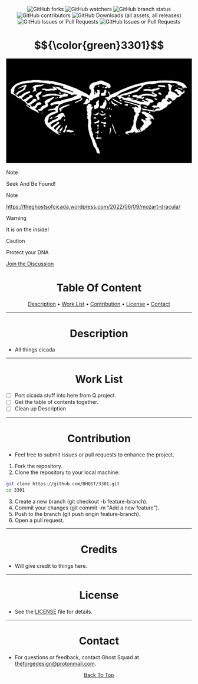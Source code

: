 <a id="top"></a>

<p align="center">
 <a
![GitHub Repo stars](https://img.shields.io/github/stars/BHQST/3301)
  
![GitHub forks](https://img.shields.io/github/forks/BHQST/3301)
![GitHub watchers](https://img.shields.io/github/watchers/BHQST/3301)
![GitHub branch status](https://img.shields.io/github/checks-status/BHQST/3301/main)
![GitHub contributors](https://img.shields.io/github/contributors-anon/BHQST/3301)
![GitHub Downloads (all assets, all releases)](https://img.shields.io/github/downloads/BHQST/3301/total)
![GitHub Issues or Pull Requests](https://img.shields.io/github/issues/BHQST/3301)
![GitHub Issues or Pull Requests](https://img.shields.io/github/issues-pr/BHQST/3301)
 </a>
</p>

<h1 id="centered-header" align="center">$${\color{green}3301}$$</h1>

![Logo](Logo.jpg)

> [!NOTE]  
> Seek And Be Found!

> [!NOTE]
> https://theghostsofcicada.wordpress.com/2022/06/09/mozart-dracula/

> [!WARNING]
> It is on the inside!

> [!CAUTION]
> Protect your DNA

[Join the Discussion](https://github.com/BHQST/3301/discussions)



<h1 align="center">Table Of Content</h1>
<p align="center">
  <a href="#Description">Description</a> •
  <a href="#Work List">Work List</a> • 
 <a
 href="#Contribution">Contribution</a> •
  <a href="#License">License</a> •
  <a href="#Contact">Contact</a> 
</p>

***

<h1 align="center">Description</h1>

- All things cicada

***

<h1 align="center">Work List</h1>

  - [ ] Port cicada stuff into here from Q project.
  - [ ] Get the table of contents together.
  - [ ] Clean up Description 

***

<h1 align="center">Contribution</h1>

- Feel free to submit issues or pull requests to enhance the project.

1. Fork the repository.
2. Clone the repository to your local machine:
```bash
git clone https://github.com/BHQST/3301.git
cd 3301
```
3. Create a new branch (git checkout -b feature-branch).
4. Commit your changes (git commit -m "Add a new feature").
5. Push to the branch (git push origin feature-branch).
6. Open a pull request.

***

<h1 align="center">Credits</h1>

- Will give credit to things here.
  
***

<h1 align="center">License</h1>

- See the [LICENSE](LICENSE) file for details.

***

<h1 align="center">Contact</h1>

- For questions or feedback, contact Ghost Squad at theforgedesign@protonmail.com.

<p align="center">
  <a href="#top">Back To Top</a>
</p>
